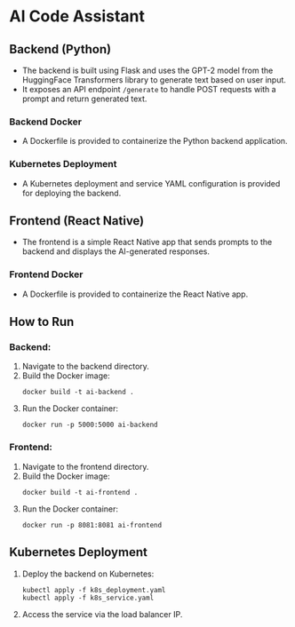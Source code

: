 # AI Code Assistant

## Backend (Python)
- The backend is built using Flask and uses the GPT-2 model from the HuggingFace Transformers library to generate text based on user input.
- It exposes an API endpoint `/generate` to handle POST requests with a prompt and return generated text.

### Backend Docker
- A Dockerfile is provided to containerize the Python backend application.

### Kubernetes Deployment
- A Kubernetes deployment and service YAML configuration is provided for deploying the backend.

## Frontend (React Native)
- The frontend is a simple React Native app that sends prompts to the backend and displays the AI-generated responses.

### Frontend Docker
- A Dockerfile is provided to containerize the React Native app.

## How to Run

### Backend:
1. Navigate to the backend directory.
2. Build the Docker image:
   ```
   docker build -t ai-backend .
   ```
3. Run the Docker container:
   ```
   docker run -p 5000:5000 ai-backend
   ```

### Frontend:
1. Navigate to the frontend directory.
2. Build the Docker image:
   ```
   docker build -t ai-frontend .
   ```
3. Run the Docker container:
   ```
   docker run -p 8081:8081 ai-frontend
   ```

## Kubernetes Deployment
1. Deploy the backend on Kubernetes:
   ```
   kubectl apply -f k8s_deployment.yaml
   kubectl apply -f k8s_service.yaml
   ```
2. Access the service via the load balancer IP.

